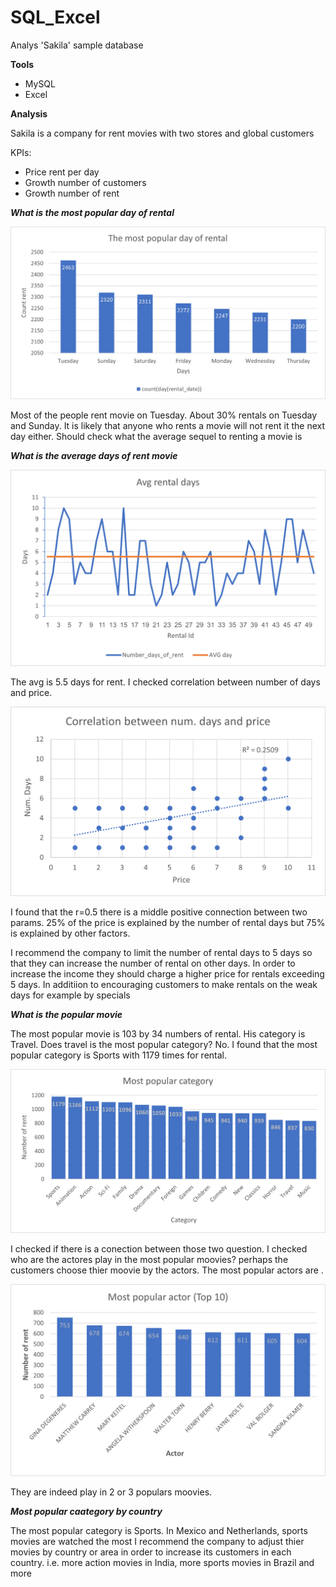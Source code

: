 # SQL_Excel

Analys 'Sakila' sample database 

**Tools**
- MySQL
- Excel

**Analysis**

Sakila is a company for rent movies with two stores and global customers

KPIs:
- Price rent per day
- Growth number of customers
- Growth number of rent

***What is the most popular day of rental***

![](https://github.com/ofirGit/SQL_Excel/blob/main/Chart1.png)

Most of the people rent movie on Tuesday. About 30% rentals on Tuesday and Sunday.
It is likely that anyone who rents a movie will not rent it the next day either. Should check what the average sequel to renting a movie is

***What is the average days of rent movie***

![](https://github.com/ofirGit/SQL_Excel/blob/main/Chart2.png)

The avg is 5.5 days for rent. I checked correlation between number of days and price.

![](https://github.com/ofirGit/SQL_Excel/blob/main/Chart2.1.png)

I found that the r=0.5 there is a middle positive connection between two params. 
25% of the price is explained by the number of rental days but 75% is explained by other factors.

I recommend the company to limit the number of rental days to 5 days so that they can increase the number of rental on other days. In order to increase the income they should charge a higher price for rentals exceeding 5 days. In additiion to encouraging customers to make rentals on the weak days for example by specials


***What is the popular movie***

The most popular movie is 103 by 34 numbers of rental. His category is Travel.
Does travel is the most popular category? No. I found that the most popular category is Sports with 1179 times for rental.

![](https://github.com/ofirGit/SQL_Excel/blob/main/Chart6.png)

I checked if there is a conection between those two question. I checked who are the actores play in the most popular moovies? perhaps
the customers choose thier moovie by the actors.
The most popular actors are . 

![](https://github.com/ofirGit/SQL_Excel/blob/main/Chart3.png)

They are indeed play in 2 or 3 populars moovies.


***Most popular caategory by country***

The most popular category is Sports. In Mexico and Netherlands, sports movies are watched the most
I recommend the company to adjust thier movies by country or area in order to increase its customers in each country. 
i.e. more action movies in India, more sports movies in Brazil and more


